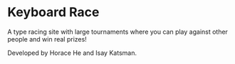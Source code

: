 # Keyboard Race
A type racing site with large tournaments where you can play against other people and win real prizes!

Developed by Horace He and Isay Katsman.
